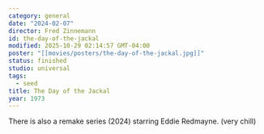 ```yaml
---
category: general
date: "2024-02-07"
director: Fred Zinnemann
id: the-day-of-the-jackal
modified: 2025-10-29 02:14:57 GMT-04:00
poster: "[[movies/posters/the-day-of-the-jackal.jpg]]"
status: finished
studio: universal
tags:
  - seed
title: The Day of the Jackal
year: 1973
---
```


There is also a remake series (2024) starring Eddie Redmayne. (very chill)
